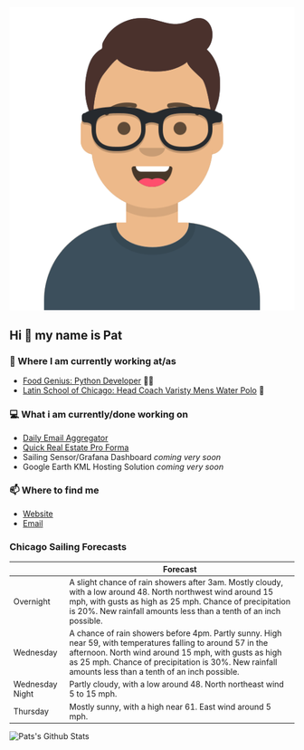 [![Social banner for p-j-falconer](https://raw.githubusercontent.com/P-J-FALCONER/P-J-FALCONER/master/assets/avataaars.svg)](https://patfalconer.com/)
## Hi :wave: my name is Pat

### 💼 Where I am currently working at/as
- [Food Genius: Python Developer](https://getfoodgenius.com/) 🍔🐍
- [Latin School of Chicago: Head Coach Varisty Mens Water Polo](https://www.latinschool.org/) 🤽


### 💻 What i am currently/done working on
 - [Daily Email Aggregator](https://github.com/P-J-FALCONER/dott_daily_mail)
 - [Quick Real Estate Pro Forma](https://github.com/P-J-FALCONER/henry)
 - Sailing Sensor/Grafana Dashboard *coming very soon*
 - Google Earth KML Hosting Solution *coming very soon*

### 📫 Where to find me
 - [Website](https://patfalconer.com/)
 - [Email](mailto:patrick.j.falconer@gmail.com)


### Chicago Sailing Forecasts
|   | Forecast  |
|---|---|
| Overnight | A slight chance of rain showers after 3am. Mostly cloudy, with a low around 48. North northwest wind around 15 mph, with gusts as high as 25 mph. Chance of precipitation is 20%. New rainfall amounts less than a tenth of an inch possible. |
| Wednesday | A chance of rain showers before 4pm. Partly sunny. High near 59, with temperatures falling to around 57 in the afternoon. North wind around 15 mph, with gusts as high as 25 mph. Chance of precipitation is 30%. New rainfall amounts less than a tenth of an inch possible. |
| Wednesday Night | Partly cloudy, with a low around 48. North northeast wind 5 to 15 mph. |
| Thursday | Mostly sunny, with a high near 61. East wind around 5 mph. |

![Pats's Github Stats](https://github-readme-stats.vercel.app/api?username=p-j-falconer&show_icons=true&theme=radical)
